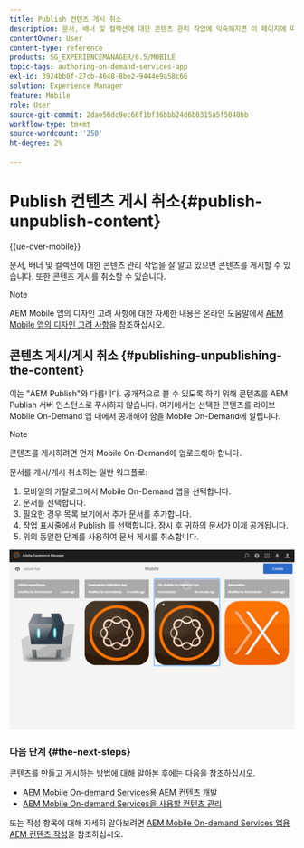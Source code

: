 ```yaml
---
title: Publish 컨텐츠 게시 취소
description: 문서, 배너 및 컬렉션에 대한 콘텐츠 관리 작업에 익숙해지면 이 페이지에 따라 콘텐츠를 게시하는 방법에 대해 알아보십시오. 또한 콘텐츠 게시를 취소할 수 있습니다.
contentOwner: User
content-type: reference
products: SG_EXPERIENCEMANAGER/6.5/MOBILE
topic-tags: authoring-on-demand-services-app
exl-id: 3924bb8f-27cb-4648-8be2-9444e9a58c66
solution: Experience Manager
feature: Mobile
role: User
source-git-commit: 2dae56dc9ec66f1bf36bbb24d6b0315a5f5040bb
workflow-type: tm+mt
source-wordcount: '250'
ht-degree: 2%

---
```


# Publish 컨텐츠 게시 취소{#publish-unpublish-content}

{{ue-over-mobile}}

문서, 배너 및 컬렉션에 대한 콘텐츠 관리 작업을 잘 알고 있으면 콘텐츠를 게시할 수 있습니다. 또한 콘텐츠 게시를 취소할 수 있습니다.

>[!NOTE]
>
>AEM Mobile 앱의 디자인 고려 사항에 대한 자세한 내용은 온라인 도움말에서 [AEM Mobile 앱의 디자인 고려 사항](https://helpx.adobe.com/kr/digital-publishing-solution/help/aem-mobile-end-of-life-faq.html)을 참조하십시오.

## 콘텐츠 게시/게시 취소 {#publishing-unpublishing-the-content}

이는 &quot;AEM Publish&quot;와 다릅니다. 공개적으로 볼 수 있도록 하기 위해 콘텐츠를 AEM Publish 서버 인스턴스로 푸시하지 않습니다. 여기에서는 선택한 콘텐츠를 라이브 Mobile On-Demand 앱 내에서 공개해야 함을 Mobile On-Demand에 알립니다.

>[!NOTE]
>
>콘텐츠를 게시하려면 먼저 Mobile On-Demand에 업로드해야 합니다.

문서를 게시/게시 취소하는 일반 워크플로:

1. 모바일의 카탈로그에서 Mobile On-Demand 앱을 선택합니다.
1. 문서를 선택합니다.
1. 필요한 경우 목록 보기에서 추가 문서를 추가합니다.
1. 작업 표시줄에서 Publish 를 선택합니다. 잠시 후 귀하의 문서가 이제 공개됩니다.
1. 위의 동일한 단계를 사용하여 문서 게시를 취소합니다.

<!-- FAIL >>[!NOTE]
>
>Generally, you should preflight before publishing. See [Previewing with Preflight](/content/docs/en/aem/6-3/administer/mobile-apps/aem-mobile/previewing-with-preflight-on-demand-services.md) for more details.-->

![chlimage_1-9](assets/chlimage_1-9.gif)

### 다음 단계 {#the-next-steps}

콘텐츠를 만들고 게시하는 방법에 대해 알아본 후에는 다음을 참조하십시오.

* [AEM Mobile On-demand Services용 AEM 컨텐츠 개발](/help/mobile/aem-mobile-on-demand.md)
* [AEM Mobile On-demand Services을 사용할 컨텐츠 관리](/help/mobile/aem-mobile.md)

또는 작성 항목에 대해 자세히 알아보려면 [AEM Mobile On-demand Services 앱용 AEM 컨텐츠 작성](/help/mobile/mobile-apps-ondemand.md)을 참조하십시오.
